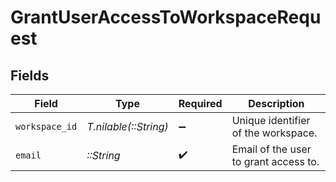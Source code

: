 # GrantUserAccessToWorkspaceRequest


## Fields

| Field                                 | Type                                  | Required                              | Description                           |
| ------------------------------------- | ------------------------------------- | ------------------------------------- | ------------------------------------- |
| `workspace_id`                        | *T.nilable(::String)*                 | :heavy_minus_sign:                    | Unique identifier of the workspace.   |
| `email`                               | *::String*                            | :heavy_check_mark:                    | Email of the user to grant access to. |